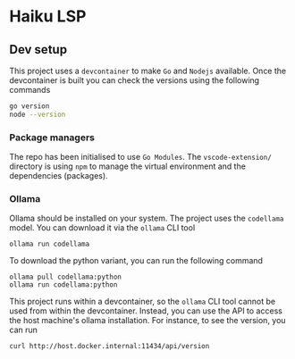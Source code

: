 # Haiku LSP

## Dev setup
This project uses a `devcontainer` to make `Go` and `Nodejs` available. Once the devcontainer is built you can check the versions using the following commands

```bash
go version
node --version
```

### Package managers
The repo has been initialised to use `Go Modules`. The `vscode-extension/` directory is using `npm` to manage the virtual environment and the dependencies (packages).


### Ollama
Ollama should be installed on your system. The project uses the `codellama` model. You can download it via the `ollama` CLI tool
```
ollama run codellama
```

To download the python variant, you can run the following command
```
ollama pull codellama:python
ollama run codellama:python
```

This project runs within a devcontainer, so the `ollama` CLI tool cannot be used from within the devcontainer. Instead, you can use the API to access the host machine's ollama installation. For instance, to see the version, you can run
```
curl http://host.docker.internal:11434/api/version
```
